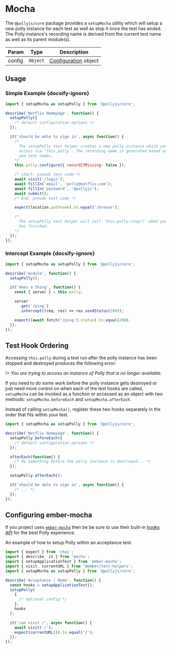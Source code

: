 # Mocha

The `@pollyjs/core` package provides a `setupMocha` utility which will setup
a new polly instance for each test as well as stop it once the test has ended.
The Polly instance's recording name is derived from the current test name as well as its
parent module(s).

| Param  | Type     | Description                           |
| ------ | -------- | ------------------------------------- |
| config | `Object` | [Configuration](configuration) object |

## Usage

### Simple Example {docsify-ignore}

```js
import { setupMocha as setupPolly } from '@pollyjs/core';

describe('Netflix Homepage', function() {
  setupPolly({
    /* default configuration options */
  });

  it('should be able to sign in', async function() {
    /*
      The setupPolly test helper creates a new polly instance which you can
      access via `this.polly`. The recording name is generated based on the module
      and test names.
    */
    this.polly.configure({ recordIfMissing: false });

    /* start: pseudo test code */
    await visit('/login');
    await fillIn('email', 'polly@netflix.com');
    await fillIn('password', '@pollyjs');
    await submit();
    /* end: pseudo test code */

    expect(location.pathname).to.equal('/browse');

    /*
      The setupPolly test helper will call `this.polly.stop()` when your test
      has finished.
    */
  });
});
```

### Intercept Example {docsify-ignore}

```js
import { setupMocha as setupPolly } from '@pollyjs/core';

describe('module', function() {
  setupPolly();

  it('does a thing', function() {
    const { server } = this.polly;

    server
      .get('/ping')
      .intercept((req, res) => res.sendStatus(200));

    expect((await fetch('/ping').status).to.equal(200);
  });
});
```

## Test Hook Ordering

Accessing `this.polly` during a test run after the polly instance has been
stopped and destroyed produces the following error:

!> _You are trying to access an instance of Polly that is no longer available._

If you need to do some work before the polly instance gets destroyed or just need more control on when each of the test hooks are called, `setupMocha` can be invoked as a function or accessed as an object with two methods: `setupMocha.beforeEach` and `setupMocha.afterEach`.

Instead of calling `setupMocha()`, register these two hooks separately in the order that fits within your test.

```js
import { setupMocha as setupPolly } from '@pollyjs/core';

describe('Netflix Homepage', function() {
  setupPolly.beforeEach({
    /* default configuration options */
  });

  afterEach(function() {
    /* do something before the polly instance is destroyed... */
  });

  setupPolly.afterEach();

  it('should be able to sign in', async function() {
    /* ... */
  });
});
```

## Configuring ember-mocha

If you project uses [`ember-mocha`](https://github.com/emberjs/ember-mocha) then be be sure to use their built-in
[hooks API](https://github.com/emberjs/ember-mocha#setup-tests) for the best Polly experience.

An example of how to setup Polly within an acceptance test:

```js
import { expect } from 'chai';
import { describe, it } from 'mocha';
import { setupApplicationTest } from 'ember-mocha';
import { visit, currentURL } from '@ember/test-helpers';
import { setupMocha as setupPolly } from '@pollyjs/core';

describe('Acceptance | Home', function() {
  const hooks = setupApplicationTest();
  setupPolly(
    {
      /* optional config */
    },
    hooks
  );

  it('can visit /', async function() {
    await visit('/');
    expect(currentURL()).to.equal('/');
  });
});
```
